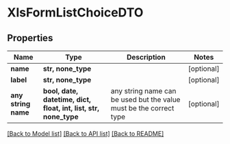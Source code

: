# XlsFormListChoiceDTO


## Properties
Name | Type | Description | Notes
------------ | ------------- | ------------- | -------------
**name** | **str, none_type** |  | [optional] 
**label** | **str, none_type** |  | [optional] 
**any string name** | **bool, date, datetime, dict, float, int, list, str, none_type** | any string name can be used but the value must be the correct type | [optional]

[[Back to Model list]](../README.md#documentation-for-models) [[Back to API list]](../README.md#documentation-for-api-endpoints) [[Back to README]](../README.md)


